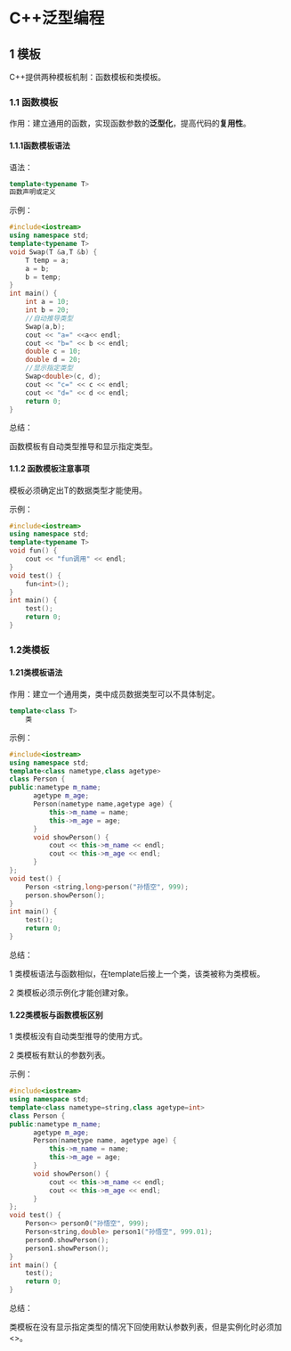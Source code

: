 # C++泛型编程

## 1 模板

C++提供两种模板机制：函数模板和类模板。

### 1.1 函数模板

作用：建立通用的函数，实现函数参数的**泛型化**，提高代码的**复用性**。

#### 1.1.1函数模板语法

语法：

```C++
template<typename T>
函数声明或定义
```

示例：

```c++
#include<iostream>
using namespace std;
template<typename T>
void Swap(T &a,T &b) {
	T temp = a;
	a = b;
	b = temp;
}
int main() {
	int a = 10;
	int b = 20;
	//自动推导类型
	Swap(a,b);
	cout << "a=" <<a<< endl;
	cout << "b=" << b << endl;
	double c = 10;
	double d = 20;
	//显示指定类型
	Swap<double>(c, d);
	cout << "c=" << c << endl;
	cout << "d=" << d << endl;
	return 0;
}
```

总结：

函数模板有自动类型推导和显示指定类型。

#### 1.1.2 函数模板注意事项

模板必须确定出T的数据类型才能使用。

示例：

```c++
#include<iostream>
using namespace std;
template<typename T>
void fun() {
	cout << "fun调用" << endl;
}
void test() {
	fun<int>();
}
int main() {
	test();
	return 0;
}
```



### 1.2类模板

#### 1.21类模板语法

作用：建立一个通用类，类中成员数据类型可以不具体制定。

```c++
template<class T>
    类
```

示例：

```C++
#include<iostream>
using namespace std;
template<class nametype,class agetype>
class Person {
public:nametype m_name;
	  agetype m_age;
	  Person(nametype name,agetype age) {
		  this->m_name = name;
		  this->m_age = age;
	  }
	  void showPerson() {
		  cout << this->m_name << endl;
		  cout << this->m_age << endl;
	  }
};
void test() {
	Person <string,long>person("孙悟空", 999);
	person.showPerson();
}
int main() {
	test();
	return 0;
}
```

总结：

1 类模板语法与函数相似，在template后接上一个类，该类被称为类模板。

2 类模板必须示例化才能创建对象。

#### 1.22类模板与函数模板区别

1 类模板没有自动类型推导的使用方式。

2 类模板有默认的参数列表。

示例：

```C++
#include<iostream>
using namespace std;
template<class nametype=string,class agetype=int>
class Person {
public:nametype m_name;
	  agetype m_age;
	  Person(nametype name, agetype age) {
		  this->m_name = name;
		  this->m_age = age;
	  }
	  void showPerson() {
		  cout << this->m_name << endl;
		  cout << this->m_age << endl;
	  }
};
void test() {
	Person<> person0("孙悟空", 999);
	Person<string,double> person1("孙悟空", 999.01);
	person0.showPerson();
	person1.showPerson();
}
int main() {
	test();
	return 0;
}
```

总结：

类模板在没有显示指定类型的情况下回使用默认参数列表，但是实例化时必须加<>。
